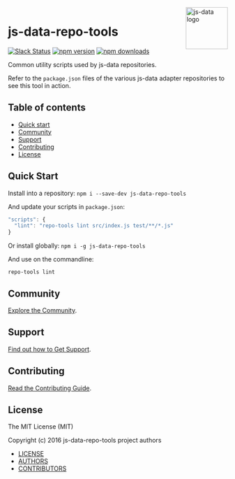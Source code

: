<img src="https://raw.githubusercontent.com/js-data/js-data/master/js-data.png" alt="js-data logo" title="js-data" align="right" width="96" height="96" />

# js-data-repo-tools

[![Slack Status][sl_b]][sl_l]
[![npm version][npm_b]][npm_l]
[![npm downloads][dn_b]][dn_l]

Common utility scripts used by js-data repositories.

Refer to the `package.json` files of the various js-data adapter repositories to
see this tool in action.

## Table of contents

* [Quick start](#quick-start)
* [Community](#community)
* [Support](#support)
* [Contributing](#contributing)
* [License](#license)

## Quick Start
Install into a repository: `npm i --save-dev js-data-repo-tools`

And update your scripts in `package.json`:

```js
"scripts": {
  "lint": "repo-tools lint src/index.js test/**/*.js"
}
```

Or install globally: `npm i -g js-data-repo-tools`

And use on the commandline:

```
repo-tools lint
```

## Community

[Explore the Community](http://js-data.io/docs/community).

## Support

[Find out how to Get Support](http://js-data.io/docs/support).

## Contributing

[Read the Contributing Guide](http://js-data.io/docs/contributing).

## License

The MIT License (MIT)

Copyright (c) 2016 js-data-repo-tools project authors

* [LICENSE](https://github.com/js-data/js-data-repo-tools/blob/master/LICENSE)
* [AUTHORS](https://github.com/js-data/js-data-repo-tools/blob/master/AUTHORS)
* [CONTRIBUTORS](https://github.com/js-data/js-data-repo-tools/blob/master/CONTRIBUTORS)

[sl_b]: http://slack.js-data.io/badge.svg
[sl_l]: http://slack.js-data.io
[npm_b]: https://img.shields.io/npm/v/js-data-repo-tools.svg?style=flat
[npm_l]: https://www.npmjs.org/package/js-data-repo-tools
[dn_b]: https://img.shields.io/npm/dm/js-data-repo-tools.svg?style=flat
[dn_l]: https://www.npmjs.org/package/js-data-repo-tools
